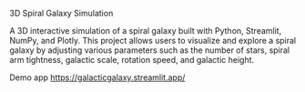 3D Spiral Galaxy Simulation

A 3D interactive simulation of a spiral galaxy built with Python, Streamlit, NumPy, and Plotly. This project allows users to visualize and explore a spiral galaxy by adjusting various parameters such as the number of stars, spiral arm tightness, galactic scale, rotation speed, and galactic height.

Demo app
https://galacticgalaxy.streamlit.app/
